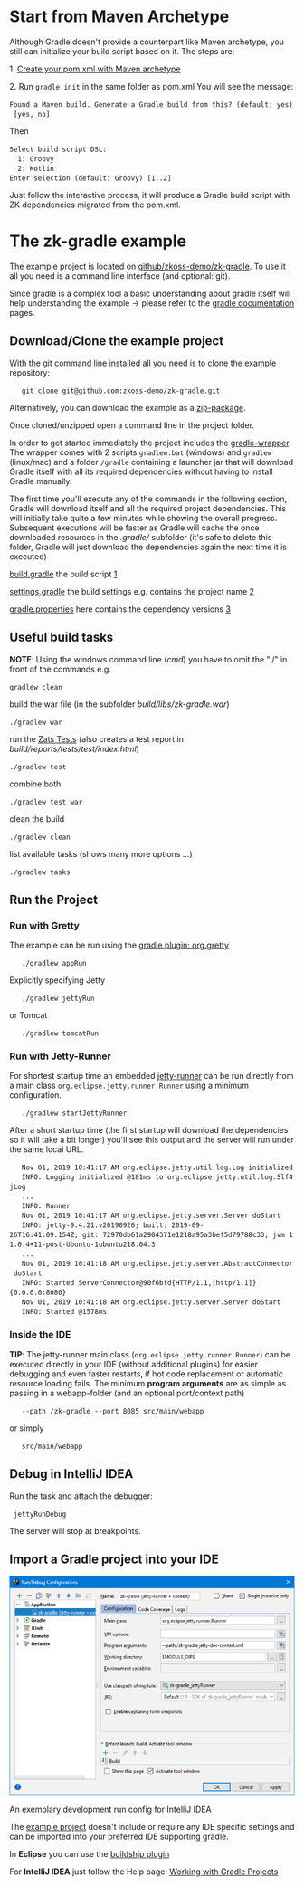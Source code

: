 

# Start from Maven Archetype

Although Gradle doesn't provide a counterpart like Maven archetype, you
still can initialize your build script based on it. The steps are:

1\. [Create your pom.xml with Maven
archetype]({{site.baseurl}}/zk_installation_guide/quick_start/create_and_run_your_first_zk_application_with_maven_archetype)

2\. Run `gradle init` in the same folder as pom.xml You will see the
message:

`Found a Maven build. Generate a Gradle build from this? (default: yes) [yes, no]`

Then

`Select build script DSL:`  
`  1: Groovy`  
`  2: Kotlin`  
`Enter selection (default: Groovy) [1..2]`

Just follow the interactive process, it will produce a Gradle build
script with ZK dependencies migrated from the pom.xml.

# The zk-gradle example

The example project is located on
[github/zkoss-demo/zk-gradle](https://github.com/zkoss-demo/zk-gradle).
To use it all you need is a command line interface (and optional: git).

Since gradle is a complex tool a basic understanding about gradle itself
will help understanding the example -\> please refer to the [gradle
documentation](https://docs.gradle.org/) pages.

## Download/Clone the example project

With the git command line installed all you need is to clone the example
repository:

`   git clone git@github.com:zkoss-demo/zk-gradle.git`

Alternatively, you can download the example as a
[zip-package](https://github.com/zkoss-demo/zk-gradle/archive/master.zip).

Once cloned/unzipped open a command line in the project folder.

In order to get started immediately the project includes the
[gradle-wrapper](https://docs.gradle.org/current/userguide/gradle_wrapper.html).
The wrapper comes with 2 scripts `gradlew.bat` (windows) and `gradlew`
(linux/mac) and a folder `/gradle` containing a launcher jar that will
download Gradle itself with all its required dependencies without having
to install Gradle manually.

The first time you'll execute any of the commands in the following
section, Gradle will download itself and all the required project
dependencies. This will initially take quite a few minutes while showing
the overall progress. Subsequent executions will be faster as Gradle
will cache the once downloaded resources in the *.gradle/* subfolder
(it's safe to delete this folder, Gradle will just download the
dependencies again the next time it is executed)

[build.gradle](https://github.com/zkoss-demo/zk-gradle/blob/master/build.gradle)
the build script
[1](https://docs.gradle.org/current/userguide/tutorial_using_tasks.html)

[settings.gradle](https://github.com/zkoss-demo/zk-gradle/blob/master/settings.gradle)
the build settings e.g. contains the project name
[2](https://docs.gradle.org/current/dsl/org.gradle.api.initialization.Settings.html)

[gradle.properties](https://github.com/zkoss-demo/zk-gradle/blob/master/gradle.properties)
here contains the dependency versions
[3](https://docs.gradle.org/current/userguide/build_environment.html)

## Useful build tasks

**NOTE**: Using the windows command line (*cmd*) you have to omit the
"./" in front of the commands e.g.

`gradlew clean`

build the war file (in the subfolder *build/libs/zk-gradle.war*)

`./gradlew war`

run the [Zats Tests](https://www.zkoss.org/product/zats) (also creates a
test report in *build/reports/tests/test/index.html*)

`./gradlew test`

combine both

`./gradlew test war`

clean the build

`./gradlew clean`

list available tasks (shows many more options ...)

`./gradlew tasks`

## Run the Project

### Run with Gretty

The example can be run using the [gradle plugin:
org.gretty](https://plugins.gradle.org/plugin/org.gretty)

`   ./gradlew appRun`

Explicitly specifying Jetty

`   ./gradlew jettyRun`

or Tomcat

`   ./gradlew tomcatRun`

### Run with Jetty-Runner

For shortest startup time an embedded
[jetty-runner](https://www.eclipse.org/jetty/documentation/current/runner.html)
can be run directly from a main class `org.eclipse.jetty.runner.Runner`
using a minimum configuration.

`   ./gradlew startJettyRunner`

After a short startup time (the first startup will download the
dependencies so it will take a bit longer) you'll see this output and
the server will run under the same local URL.

`   Nov 01, 2019 10:41:17 AM org.eclipse.jetty.util.log.Log initialized`  
`   INFO: Logging initialized @181ms to org.eclipse.jetty.util.log.Slf4jLog`  
`   ...`  
`   INFO: Runner`  
`   Nov 01, 2019 10:41:17 AM org.eclipse.jetty.server.Server doStart`  
`   INFO: jetty-9.4.21.v20190926; built: 2019-09-26T16:41:09.154Z; git: 72970db61a2904371e1218a95a3bef5d79788c33; jvm 11.0.4+11-post-Ubuntu-1ubuntu218.04.3`  
`   ...`  
`   Nov 01, 2019 10:41:18 AM org.eclipse.jetty.server.AbstractConnector doStart`  
`   INFO: Started ServerConnector@90f6bfd{HTTP/1.1,[http/1.1]}{0.0.0.0:8080}`  
`   Nov 01, 2019 10:41:18 AM org.eclipse.jetty.server.Server doStart`  
`   INFO: Started @1578ms`

### Inside the IDE

**TIP**: The jetty-runner main class (`org.eclipse.jetty.runner.Runner`)
can be executed directly in your IDE (without additional plugins) for
easier debugging and even faster restarts, if hot code replacement or
automatic resource loading fails. The minimum **program arguments** are
as simple as passing in a webapp-folder (and an optional port/context
path)

`   --path /zk-gradle --port 8085 src/main/webapp`

or simply

`   src/main/webapp`

## Debug in IntelliJ IDEA

Run the task and attach the debugger:

` jettyRunDebug`

The server will stop at breakpoints.

## Import a Gradle project into your IDE


![](images/zk-gradle-idea-run-config.png)
<figcaption>An exemplary development run config for IntelliJ
IDEA</figcaption>


The [example project](https://github.com/zkoss-demo/zk-gradle) doesn't
include or require any IDE specific settings and can be imported into
your preferred IDE supporting gradle.

In **Eclipse** you can use the [buildship
plugin](https://projects.eclipse.org/projects/tools.buildship)

For **IntelliJ IDEA** just follow the Help page: [Working with Gradle
Projects](https://www.jetbrains.com/help/idea/gradle.html)
